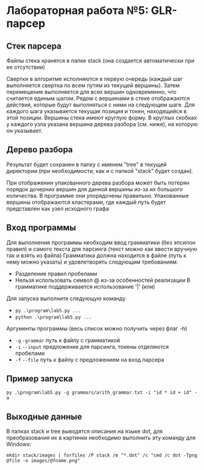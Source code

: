 # Лабораторная работа №5: GLR-парсер

## Стек парсера
Файлы стека хранятся в папке stack (она создается автоматически при ее отсутствии)

Свертки в алгоритме исполняются в первую очередь (каждый шаг выполняется свертка по всем путям из текущей вершины). Затем перемещение выполняется для всех вершин одновременно, что считается единым шагом. Рядом с вершинами в стеке отображаются действия, которые будут выполняться с ними на следующем шаге. Для каждого шага указывается текущая позиция и токен, находящийся в этой позиции. Вершины стека имеют круглую форму. В круглых скобках у каждого узла указана вершина дерева разбора (см. ниже), на которую он указывает.

## Дерево разбора
Результат будет сохранен в папку с именем "tree" в текущей директории (при необходимости, как и с папкой "stack" будет создан).

При отображении упакованного дерева разбора может быть потерян порядок дочерних вершин для данной вершины из-за их большого количества. В программе они упорядочены правильно. Упакованные вершины отображаются кластерами, где каждый путь будет представлен как узел исходного графа

## Вход программы

Для выполнения программы необходим ввод грамматики (без эпсилон правил) и самого текста для парсинга (текст можно как ввести вручную так и взять из файла)
Грамматика должна находится в файле (путь к нему можно указать) и удовлетворять следующим требованиям:
- Разделение правил пробелами
- Нельзя использовать символ @ из-за особенностей реализации
В грамматике поддерживается использование '|' (или)

Для запуска выполните следующую команду
- `py .\program\lab5.py ...`
- `python .\program\lab5.py ...`

Аргументы программы (весь список можно получить через флаг -h)
- `-g` `-grammar` путь к файлу с грамматикой
- `-i` `--input` предложение для парсинга, токены отделяются пробелами
- `-f` `--file` путь к файлу с предложением на вход парсера

## Пример запуска
```
py .\program\lab5.py -g grammars/arith_grammar.txt -i "id * id + id" -a
```

## Выходные данные
В папках stack и tree выводятся описания на языке dot, для преобразования их в картинки необходимо выполнить эту команду для Windows:
```
mkdir stack/images | forfiles /P stack /m "*.dot" /c "cmd /c dot -Tpng @file -o images/@fname.png"
```

